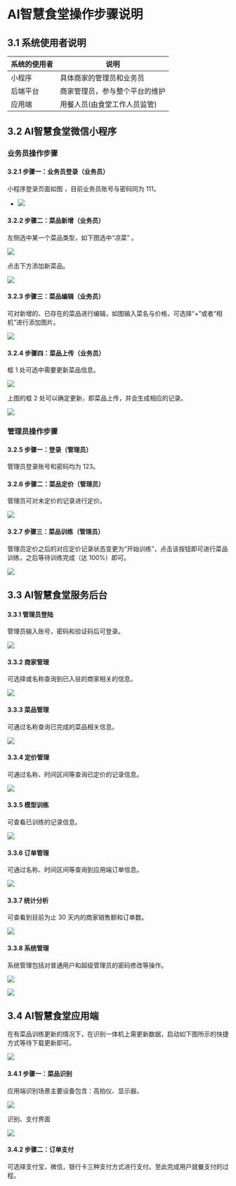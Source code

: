 # AI智慧食堂操作步骤说明

## 3.1 系统使用者说明

| 系统的使用者 | 说明                           |
| ------------ | ------------------------------ |
| 小程序       | 具体商家的管理员和业务员       |
| 后端平台     | 商家管理员，参与整个平台的维护 |
| 应用端       | 用餐人员(由食堂工作人员监管)   |

## 3.2 AI智慧食堂微信小程序

### 业务员操作步骤

#### 3.2.1 步骤一：业务员登录（业务员）

小程序登录页面如图 ，目前业务员账号与密码同为 111。 

- ![](../images/1.png)

  

#### 3.2.2 步骤二：菜品新增（业务员）

左侧选中某一个菜品类型，如下图选中“凉菜”  。

![](../images/2.png)

点击下方添加新菜品。

![](../images/3.png)

#### **3.2.3** 步骤三：菜品编辑（业务员）

可对新增的、已存在的菜品进行编辑，如图输入菜名与价格，可选择“+”或者“相机”进行添加图片。  

![](../images/4.png)

#### 3.2.4 步骤四：菜品上传（业务员）

框 1 处可选中需要更新菜品信息。  

![](../images/5.png)

上图的框 2 处可以确定更新，即菜品上传，并会生成相应的记录。

![](../images/6.png)

### 管理员操作步骤

#### **3.2.5** 步骤一：登录（管理员）

管理员登录账号和密码均为 123。

#### 3.2.6 步骤二：菜品定价（管理员）

管理员可对未定价的记录进行定价。

![](../images/7.png)

#### 3.2.7 步骤三：菜品训练（管理员）

管理员定价之后的对应定价记录状态变更为“开始训练”，点击该按钮即可进行菜品训练，之后等待训练完成（达 100%）即可。  

![](../images/8.png)

## 3.3 AI智慧食堂服务后台

#### 3.3.1 管理员登陆

管理员输入账号，密码和验证码后可登录。

![](../images/31.png)

#### 3.3.2 商家管理

可选择或名称查询到已入驻的商家相关的信息。

![](../images/32.png)

#### 3.3.3 菜品管理

可通过名称查询已完成的菜品相关信息。

![](../images/33.jpg)

#### 3.3.4 定价管理

可通过名称、时间区间等查询已定价的记录信息。

![](../images/34.png)

#### 3.3.5 模型训练

可查看已训练的记录信息。

![](../images/35.png)

#### 3.3.6 订单管理

可通过名称、时间区间等查询到应用端订单信息。

![](../images/36.png)

#### 3.3.7 统计分析

可查看到目前为止 30 天内的商家销售额和订单数。

![](../images/37.png)

#### 3.3.8 系统管理

系统管理包括对普通用户和超级管理员的密码修改等操作。

![](../images/38.png)

![](../images/39.png)

## 3.4 AI智慧食堂应用端

在有菜品训练更新的情况下，在识别一体机上需更新数据，启动如下图所示的快捷方式等待下载更新即可。

![](../images/41.png)

#### 3.4.1 步骤一：菜品识别

应用端识别场景主要设备包含：高拍仪、显示器。

![](../images/42.png)

识别、支付界面

![](../images/43.png)

#### 3.4.2 步骤二：订单支付

可选择支付宝，微信，银行卡三种支付方式进行支付。至此完成用户就餐支付的过程。